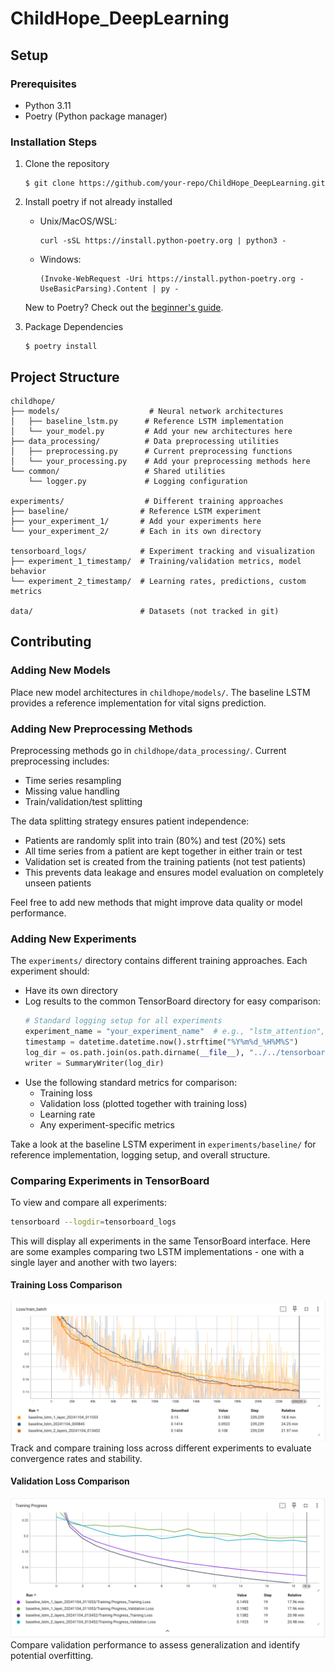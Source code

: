 # ChildHope_DeepLearning

## Setup

### Prerequisites
- Python 3.11
- Poetry (Python package manager)

### Installation Steps

1. Clone the repository
    ```
    $ git clone https://github.com/your-repo/ChildHope_DeepLearning.git
    ```

2. Install poetry if not already installed
    * Unix/MacOS/WSL: 
        ```
        curl -sSL https://install.python-poetry.org | python3 -
        ```
    * Windows: 
        ```
        (Invoke-WebRequest -Uri https://install.python-poetry.org -UseBasicParsing).Content | py -
        ```

    New to Poetry? Check out the [beginner's guide](https://python-poetry.org/docs/basic-usage/).

3. Package Dependencies
    ```
    $ poetry install
    ```

## Project Structure
```
childhope/
├── models/                    # Neural network architectures
│   ├── baseline_lstm.py      # Reference LSTM implementation
│   └── your_model.py         # Add your new architectures here
├── data_processing/          # Data preprocessing utilities
│   ├── preprocessing.py      # Current preprocessing functions
│   └── your_processing.py    # Add your preprocessing methods here
└── common/                   # Shared utilities
    └── logger.py             # Logging configuration

experiments/                  # Different training approaches
├── baseline/                # Reference LSTM experiment
├── your_experiment_1/       # Add your experiments here
└── your_experiment_2/       # Each in its own directory

tensorboard_logs/            # Experiment tracking and visualization
├── experiment_1_timestamp/  # Training/validation metrics, model behavior
└── experiment_2_timestamp/  # Learning rates, predictions, custom metrics

data/                        # Datasets (not tracked in git)
```

## Contributing

### Adding New Models
Place new model architectures in `childhope/models/`. The baseline LSTM provides a reference implementation for vital signs prediction.

### Adding New Preprocessing Methods
Preprocessing methods go in `childhope/data_processing/`. Current preprocessing includes:
- Time series resampling
- Missing value handling
- Train/validation/test splitting

The data splitting strategy ensures patient independence:
- Patients are randomly split into train (80%) and test (20%) sets
- All time series from a patient are kept together in either train or test
- Validation set is created from the training patients (not test patients)
- This prevents data leakage and ensures model evaluation on completely unseen patients

Feel free to add new methods that might improve data quality or model performance.

### Adding New Experiments
The `experiments/` directory contains different training approaches. Each experiment should:
- Have its own directory
- Log results to the common TensorBoard directory for easy comparison:
    ```python
    # Standard logging setup for all experiments
    experiment_name = "your_experiment_name"  # e.g., "lstm_attention", "transformer", etc.
    timestamp = datetime.datetime.now().strftime("%Y%m%d_%H%M%S")
    log_dir = os.path.join(os.path.dirname(__file__), "../../tensorboard_logs", experiment_name + "_" + timestamp)
    writer = SummaryWriter(log_dir)
    ```
- Use the following standard metrics for comparison:
    - Training loss
    - Validation loss (plotted together with training loss)
    - Learning rate
    - Any experiment-specific metrics

Take a look at the baseline LSTM experiment in `experiments/baseline/` for reference implementation, logging setup, and overall structure.

### Comparing Experiments in TensorBoard
To view and compare all experiments:
```bash
tensorboard --logdir=tensorboard_logs
```

This will display all experiments in the same TensorBoard interface. Here are some examples comparing two LSTM implementations - one with a single layer and another with two layers:

#### Training Loss Comparison
![Training Loss Comparison](tb_tr_loss_tracking_sample.png)
Track and compare training loss across different experiments to evaluate convergence rates and stability.

#### Validation Loss Comparison
![Validation Loss Comparison](val_loss_tracking_sample.png)
Compare validation performance to assess generalization and identify potential overfitting.
